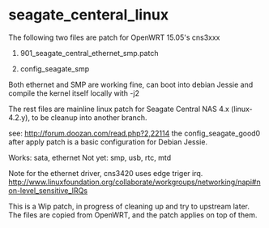 # seagate_centeral_linux

The following two files are patch for OpenWRT 15.05's cns3xxx

1. 901_seagate_central_ethernet_smp.patch

2. config_seagate_smp

Both ethernet and SMP are working fine, can boot into debian Jessie and compile the kernel itself locally with -j2



The rest files are mainline linux patch for Seagate Central NAS 4.x (linux-4.2.y), to be cleanup into another branch.

see: http://forum.doozan.com/read.php?2,22114
the config_seagate_good0 after apply patch is a basic configuration for Debian Jessie.

Works: sata, ethernet
Not yet: smp, usb, rtc, mtd

Note for the ethernet driver, cns3420 uses edge triger irq.
http://www.linuxfoundation.org/collaborate/workgroups/networking/napi#non-level_sensitive_IRQs

This is a Wip patch, in progress of cleaning up and try to upstream later.
The files are copied from OpenWRT, and the patch applies on top of them.
